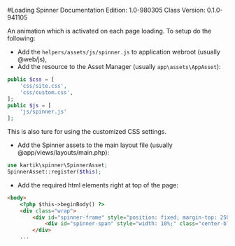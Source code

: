 #Loading Spinner
Documentation Edition: 1.0-980305
Class Version: 0.1.0-941105

An animation which is activated on each page loading.
To setup do the following:

+ Add the `helpers/assets/js/spinner.js` to application webroot (usually @web/js),
+ Add the resource to the Asset Manager (usually `app\assets\AppAsset`):

```php
public $css = [
	'css/site.css',
	'css/custom.css',
];
public $js = [
    'js/spinner.js'
];
```

This is also ture for using the customized CSS settings.

+ Add the Spinner assets to the main layout file (usually @app/views/layouts/main.php):

```php
use kartik\spinner\SpinnerAsset;
SpinnerAsset::register($this); 
```

+ Add the required html elements right at top of the page:

```html
<body>
    <?php $this->beginBody() ?>
    <div class="wrap">
        <div id="spinner-frame" style="position: fixed; margin-top: 250px; width: 100%;">
            <div id="spinner-span" style="width: 10%;" class="center-block text-center"></div>
        </div>
	...
```